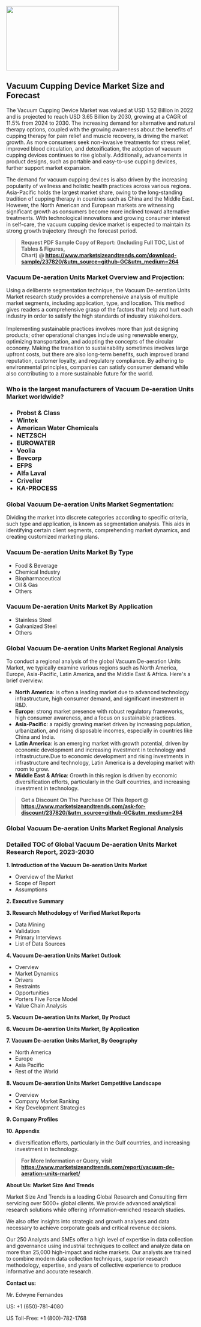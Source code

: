 <p><img class="alignnone size-medium wp-image-20088" src="https://ffe5etoiles.com/wp-content/uploads/2024/12/MST1-300x171.png" alt="" width="300" height="171" /></p><h2>Vacuum Cupping Device Market Size and Forecast</h2><p>The Vacuum Cupping Device Market was valued at USD 1.52 Billion in 2022 and is projected to reach USD 3.65 Billion by 2030, growing at a CAGR of 11.5% from 2024 to 2030. The increasing demand for alternative and natural therapy options, coupled with the growing awareness about the benefits of cupping therapy for pain relief and muscle recovery, is driving the market growth. As more consumers seek non-invasive treatments for stress relief, improved blood circulation, and detoxification, the adoption of vacuum cupping devices continues to rise globally. Additionally, advancements in product designs, such as portable and easy-to-use cupping devices, further support market expansion.</p><p>The demand for vacuum cupping devices is also driven by the increasing popularity of wellness and holistic health practices across various regions. Asia-Pacific holds the largest market share, owing to the long-standing tradition of cupping therapy in countries such as China and the Middle East. However, the North American and European markets are witnessing significant growth as consumers become more inclined toward alternative treatments. With technological innovations and growing consumer interest in self-care, the vacuum cupping device market is expected to maintain its strong growth trajectory through the forecast period.</p></p><blockquote id="" class=""><strong>Request PDF Sample Copy of Report: (Including Full TOC, List of Tables &amp; Figures, Chart)&nbsp;@&nbsp;<strong><a href="https://www.marketsizeandtrends.com/download-sample/237820/&utm_source=github-GC&utm_medium=264" target="_blank">https://www.marketsizeandtrends.com/download-sample/237820/&utm_source=github-GC&utm_medium=264</a></strong></strong></blockquote><h3 id="" class="">Vacuum De-aeration Units Market&nbsp;Overview and Projection:</h3><p id="" class="">Using a deliberate segmentation technique, the Vacuum De-aeration Units Market research study provides a comprehensive analysis of multiple market segments, including application, type, and location. This method gives readers a comprehensive grasp of the factors that help and hurt each industry in order to satisfy the high standards of industry stakeholders. <br /> <br />Implementing sustainable practices involves more than just designing products; other operational changes include using renewable energy, optimizing transportation, and adopting the concepts of the circular economy. Making the transition to sustainability sometimes involves large upfront costs, but there are also long-term benefits, such improved brand reputation, customer loyalty, and regulatory compliance. By adhering to environmental principles, companies can satisfy consumer demand while also contributing to a more sustainable future for the world.</p><h3 id="" class="">Who is the largest manufacturers of&nbsp;Vacuum De-aeration Units Market worldwide?</h3><h3 class=""><p><ul><li>Probst & Class </li><li> Wintek </li><li> American Water Chemicals </li><li> NETZSCH </li><li> EUROWATER </li><li> Veolia </li><li> Bevcorp </li><li> EFPS </li><li> Alfa Laval </li><li> Criveller </li><li> KA-PROCESS</li></ul></p></h3><h3 id="" class="">Global&nbsp;Vacuum De-aeration Units Market Segmentation:</h3><p id="" class="">Dividing the market into discrete categories according to specific criteria, such type and application, is known as segmentation analysis. This aids in identifying certain client segments, comprehending market dynamics, and creating customized marketing plans.</p><h3 id="" class="">Vacuum De-aeration Units Market&nbsp;By Type</h3><p><p><ul><li>Food & Beverage</li><li> Chemical Industry</li><li> Biopharmaceutical</li><li> Oil & Gas</li><li> Others</p></li></ul></p></p><h3 id="" class="">Vacuum De-aeration Units Market&nbsp;By Application</h3><p class=""><p><ul><li>Stainless Steel</li><li> Galvanized Steel</li><li> Others</li></ul></p></p><h3 id="" class="">Global Vacuum De-aeration Units Market Regional Analysis</h3><p id="" class="">To conduct a regional analysis of the global Vacuum De-aeration Units Market, we typically examine various regions such as North America, Europe, Asia-Pacific, Latin America, and the Middle East &amp; Africa. Here's a brief overview:</p><ul><li><strong>North America</strong>: is often a leading market due to advanced technology infrastructure, high consumer demand, and significant investment in R&amp;D.</li><li><strong>Europe</strong>: strong market presence with robust regulatory frameworks, high consumer awareness, and a focus on sustainable practices.</li><li><strong>Asia-Pacific</strong>: a rapidly growing market driven by increasing population, urbanization, and rising disposable incomes, especially in countries like China and India.</li><li><strong>Latin America</strong>: is an emerging market with growth potential, driven by economic development and increasing investment in technology and infrastructure.Due to economic development and rising investments in infrastructure and technology, Latin America is a developing market with room to grow.</li><li><strong>Middle East &amp; Africa</strong>: Growth in this region is driven by economic diversification efforts, particularly in the Gulf countries, and increasing investment in technology.</li></ul><blockquote id="" class=""><strong>Get a Discount On The Purchase Of This Report @ <strong><a href="https://www.marketsizeandtrends.com/ask-for-discount/237820/&utm_source=github-GC&utm_medium=264" target="_blank">https://www.marketsizeandtrends.com/ask-for-discount/237820/&utm_source=github-GC&utm_medium=264</a></strong></strong></blockquote><h3 id="" class="">Global Vacuum De-aeration Units Market Regional Analysis</h3><h3 id="" class="">Detailed TOC of Global Vacuum De-aeration Units Market Research Report, 2023-2030</h3><p id="" class=""><strong>1. Introduction of the Vacuum De-aeration Units Market</strong></p><ul><li>Overview of the Market</li><li>Scope of Report</li><li>Assumptions</li></ul><p id="" class=""><strong>2. Executive Summary</strong></p><p id="" class=""><strong>3. Research Methodology of Verified Market Reports</strong></p><ul><li>Data Mining</li><li>Validation</li><li>Primary Interviews</li><li>List of Data Sources</li></ul><p id="" class=""><strong>4. Vacuum De-aeration Units Market Outlook</strong></p><ul><li>Overview</li><li>Market Dynamics</li><li>Drivers</li><li>Restraints</li><li>Opportunities</li><li>Porters Five Force Model</li><li>Value Chain Analysis</li></ul><p id="" class=""><strong>5. Vacuum De-aeration Units Market, By Product</strong></p><p id="" class=""><strong>6. Vacuum De-aeration Units Market, By Application</strong></p><p id="" class=""><strong>7. Vacuum De-aeration Units Market, By Geography</strong></p><ul><li>North America</li><li>Europe</li><li>Asia Pacific</li><li>Rest of the World</li></ul><p id="" class=""><strong>8. Vacuum De-aeration Units Market Competitive Landscape</strong></p><ul><li>Overview</li><li>Company Market Ranking</li><li>Key Development Strategies</li></ul><p id="" class=""><strong>9. Company Profiles</strong></p><p id="" class=""><strong>10. Appendix</strong></p><ul><li>diversification efforts, particularly in the Gulf countries, and increasing investment in technology.</li></ul><blockquote id="" class=""><strong>For More Information or Query, visit <strong><strong><a href="https://www.marketsizeandtrends.com/report/vacuum-de-aeration-units-market/" target="_blank">https://www.marketsizeandtrends.com/report/vacuum-de-aeration-units-market/</a></strong></strong></strong></blockquote><p id="" class=""><strong>About Us: Market Size And Trends</strong></p><p id="" class="">Market Size And Trends is a leading Global Research and Consulting firm servicing over 5000+ global clients. We provide advanced analytical research solutions while offering information-enriched research studies.</p><p id="" class="">We also offer insights into strategic and growth analyses and data necessary to achieve corporate goals and critical revenue decisions.</p><p id="" class="">Our 250 Analysts and SMEs offer a high level of expertise in data collection and governance using industrial techniques to collect and analyze data on more than 25,000 high-impact and niche markets. Our analysts are trained to combine modern data collection techniques, superior research methodology, expertise, and years of collective experience to produce informative and accurate research.</p><p id="" class=""><strong>Contact us:</strong></p><p id="" class="">Mr. Edwyne Fernandes</p><p id="" class="">US: +1 (650)-781-4080</p><p id="" class="">US Toll-Free: +1 (800)-782-1768</p>
